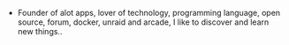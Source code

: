 - Founder of alot apps, lover of technology, programming language, open source, forum, docker, unraid and arcade, I like to discover and learn new things..
  <br>








































































































































































































































































































































































































































































































































































































































































































































































































































































































































































































































































































































































































































































































































































































































































































































































































































































































































































































































































































































































































































































































































































































































































































































































